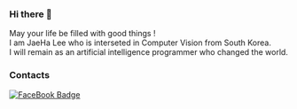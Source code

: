 ### Hi there 👋
May your life be filled with good things !   
I am JaeHa Lee who is interseted in Computer Vision from South Korea.   
I will remain as an artificial intelligence programmer who changed the world.   
   
   
### Contacts
[![FaceBook Badge](https://img.shields.io/badge/facebook-1877f2?style=flat-square&logo=facebook&logoColor=White&link=https://www.facebook.com/JaeHa0412)](https://www.facebook.com/JaeHa0412)
